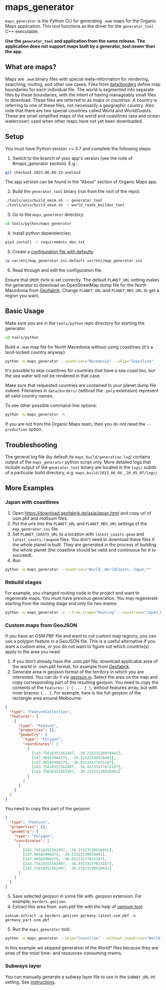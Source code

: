 # maps_generator

`maps_generator` is the Python CLI for generating `.mwm` maps for the Organic Maps application. This tool functions as the driver for the `generator_tool` C++ executable.

**Use the `generator_tool` and application from the same release. The application does not support
maps built by a generator_tool newer than the app.**

## What are maps?

Maps are `.mwm` binary files with special meta-information for rendering, searching, routing, and other use cases.
Files from [data/borders](https://github.com/organicmaps/organicmaps/tree/master/data/borders) define map boundaries for each individual file. The world is segmented into separate files by these boundaries, with the intent of having manageably small files to download. These files are referred to as *maps* or *countries*. A country is referring to one of these files, not necessarily a geographic country. Also note that there are two special countries called *World* and *WorldCoasts*. These are small simplified maps of the world and coastlines (sea and ocean watercover) used when other maps have not yet been downloaded.

## Setup

You must have Python version >= 3.7 and complete the following steps:

1. Switch to the branch of your app's version (see the note of #maps_generator section). E.g.:

```sh
git checkout 2023.06.04-13-android
```

The app version can be found in the "About" section of Organic Maps app.

2. Build the `generator_tool` binary (run from the root of the repo):

```sh
./tools/unix/build_omim.sh -r generator_tool
./tools/unix/build_omim.sh -r world_roads_builder_tool
```

3. Go to the `maps_generator` directory:

```sh
cd tools/python/maps_generator
```

4. Install python dependencies:

```sh
pip3 install -r requirements_dev.txt
```

5. Create a [configuration file with defaults](https://github.com/organicmaps/organicmaps/blob/master/tools/python/maps_generator/var/etc/map_generator.ini.default):

```sh
cp var/etc/map_generator.ini.default var/etc/map_generator.ini
```

6. Read through and edit the configuration file.

Ensure that `OMIM_PATH` is set correctly.
The default `PLANET_URL` setting makes the generator to download an OpenStreetMap dump file for the North Macedonia from [Geofabrik](http://download.geofabrik.de/index.html). Change `PLANET_URL` and `PLANET_MD5_URL` to get a region you want.

## Basic Usage

Make sure you are in the `tools/python` repo directory for starting the generator.

```sh
cd tools/python
```

Build a `.mwm` map file for North Macedonia without using coastlines (it's a land-locked country anyway):
```sh
python -m maps_generator --countries="Macedonia" --skip="Coastline"
```

It's possible to skip coastlines for countries that have a sea coast too, but the sea water will not be rendered in that case.

Make sure that requested countries are contained in your planet dump file indeed. Filenames in `data/borders/` (without the `.poly` extension) represent all valid country names.

To see other possible command-line options:
```sh
python -m maps_generator -h
```

If you are not from the Organic Maps team, then you do not need the `--production` option.

## Troubleshooting

The general log file (by default its `maps_build/generation.log`) contains output of the `maps_generator` python script only. More detailed logs that include output of the `generator_tool` binary are located in the `logs/` subdir of a particular build directory, e.g. `maps_build/2023_06_04__20_05_07/logs/`.

## More Examples

### Japan with coastlines

1. Open https://download.geofabrik.de/asia/japan.html and copy url of osm.pbf and md5sum files.
2. Put the urls into the `PLANET_URL` and `PLANET_MD5_URL` settings of the `map_generator.ini` file.
3. Set `PLANET_COASTS_URL` to a location with `latest_coasts.geom` and `latest_coasts.rawgeom` files. You don't need to download these files if the whole planet is built. They are generated in the process of building the whole planet (the coastline should be valid and continuous for it to succeed).
4. Run

```sh
python -m maps_generator --countries="World, WorldCoasts, Japan_*"
```

### Rebuild stages

For example, you changed routing code in the project and want to regenerate maps.
You must have previous generation. You may regenerate starting from the routing stage and only for two mwms:

```sh
python -m maps_generator -c --from_stage="Routing" --countries="Japan_Kinki Region_Osaka_Osaka, Japan_Chugoku Region_Tottori"
```

### Custom maps from GeoJSON

If you have an OSM PBF file and want to cut custom map regions, you can use a polygon feature in a GeoJSON file. This is a useful alternative if you want a custom area, or you do not want to figure out which countrie(s) apply to the area you need.

1. If you don't already have the .osm.pbf file, download applicable area of the world in .osm.pbf format, for example from [Geofabrik](http://download.geofabrik.de/index.html).
2. Generate area in geojson format of the territory in which you are interested. You can do it via [geojson.io](http://geojson.io/). Select the area on the map and copy corresponding part of the resulting geojson. You need to copy the contents of the `features: [ { ... } ]`, without features array, but with inner braces: `{...}`. For example, here is the full geojson of the rectangle area around Melbourne:

```json
{
  "type": "FeatureCollection",
  "features": [
    {
      "type": "Feature",
      "properties": {},
      "geometry": {
        "type": "Polygon",
        "coordinates": [
          [
            [143.75610351562497, -39.21523130910491],
            [147.98583984375, -39.21523130910491],
            [147.98583984375, -36.03133177633187],
            [143.75610351562497, -36.03133177633187],
            [143.75610351562497, -39.21523130910491]
          ]
        ]
      }
    }
  ]
}
```

You need to copy this part of the geojson:

```json
{
  "type": "Feature",
  "properties": {},
  "geometry": {
    "type": "Polygon",
    "coordinates": [
      [
        [143.75610351562497, -39.21523130910491],
        [147.98583984375, -39.21523130910491],
        [147.98583984375, -36.03133177633187],
        [143.75610351562497, -36.03133177633187],
        [143.75610351562497, -39.21523130910491]
      ]
    ]
  }
}
```

3. Save selected geojson in some file with .geojson extension. For example, `borders.geojson`.
4. Extract this area from .osm.pbf file with the help of [osmium tool](https://osmcode.org/osmium-tool/):

```
osmium extract -p borders.geojson germany-latest.osm.pbf -o germany_part.osm.pbf
```

5. Run the `maps_generator` tool:

```sh
python -m maps_generator --skip="Coastline" --without_countries="World*"
```

In this example we skipped generation of the World\* files because they are ones of the most time- and resources-consuming mwms.

### Subways layer

You can manually generate a subway layer file to use in the `SUBWAY_URL` ini setting. See [instructions](https://github.com/organicmaps/organicmaps/tree/master/docs/SUBWAY_GENERATION.md).
